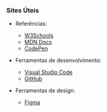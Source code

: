 ### Sites Úteis

- Referências:
    - [W3Schools](https://www.w3schools.com/)
    - [MDN Docs](https://developer.mozilla.org/pt-BR/)
    - [CodePen](https://codepen.io/)

- Ferramentas de desenvolvimento:
    - [Visual Studio Code](https://code.visualstudio.com/)
    - [GitHub](https://github.com)

- Ferramentas de design:
    - [Figma](https://www.figma.com/)